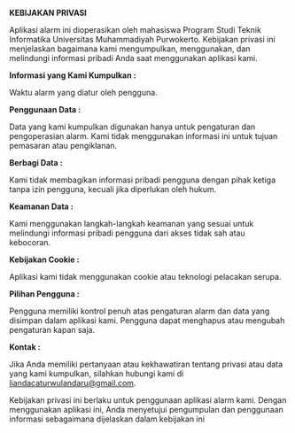 **KEBIJAKAN PRIVASI**

Aplikasi alarm ini dioperasikan oleh mahasiswa Program Studi Teknik Informatika Universitas Muhammadiyah Purwokerto. Kebijakan privasi ini menjelaskan bagaimana kami mengumpulkan, menggunakan, dan melindungi informasi pribadi Anda saat menggunakan aplikasi kami.

**Informasi yang Kami Kumpulkan :**

Waktu alarm yang diatur oleh pengguna.

**Penggunaan Data :**

Data yang kami kumpulkan digunakan hanya untuk pengaturan dan pengoperasian alarm. Kami tidak menggunakan informasi ini untuk tujuan pemasaran atau pengiklanan.

**Berbagi Data :**

Kami tidak membagikan informasi pribadi pengguna dengan pihak ketiga tanpa izin pengguna, kecuali jika diperlukan oleh hukum.

**Keamanan Data :**

Kami menggunakan langkah-langkah keamanan yang sesuai untuk melindungi informasi pribadi pengguna dari akses tidak sah atau kebocoran.

**Kebijakan Cookie :**

Aplikasi kami tidak menggunakan cookie atau teknologi pelacakan serupa.

**Pilihan Pengguna :**

Pengguna memiliki kontrol penuh atas pengaturan alarm dan data yang disimpan dalam aplikasi kami. Pengguna dapat menghapus atau mengubah pengaturan kapan saja.

**Kontak :**

Jika Anda memiliki pertanyaan atau kekhawatiran tentang privasi atau data yang kami kumpulkan, silahkan hubungi kami di liandacaturwulandaru@gmail.com.

Kebijakan privasi ini berlaku untuk penggunaan aplikasi alarm kami. Dengan menggunakan aplikasi ini, Anda menyetujui pengumpulan dan penggunaan informasi sebagaimana dijelaskan dalam kebijakan ini

